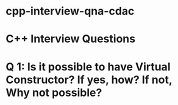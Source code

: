 # cpp-interview-qna-cdac
# C++ Interview Questions

# Q 1: Is it possible to have Virtual Constructor? If yes, how? If not, Why not possible?
